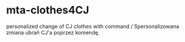 # mta-clothes4CJ
personalized change of CJ clothes with command / Spersonalizowana zmiana ubrań CJ'a poprzez komendę.
